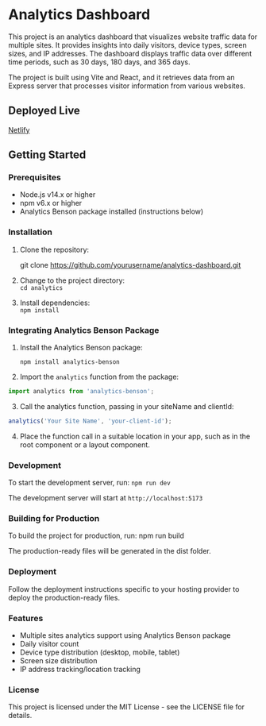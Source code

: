 # Analytics Dashboard

This project is an analytics dashboard that visualizes website traffic data for multiple sites. It provides insights into daily visitors, device types, screen sizes, and IP addresses. The dashboard displays traffic data over different time periods, such as 30 days, 180 days, and 365 days.

The project is built using Vite and React, and it retrieves data from an Express server that processes visitor information from various websites.

## Deployed Live

[Netlify](https://portfolio-analytics.netlify.app/)

## Getting Started

### Prerequisites

- Node.js v14.x or higher
- npm v6.x or higher
- Analytics Benson package installed (instructions below)

### Installation

1. Clone the repository:

   git clone https://github.com/yourusername/analytics-dashboard.git

2. Change to the project directory:  
   `cd analytics`

3. Install dependencies:  
   `npm install`

### Integrating Analytics Benson Package

1. Install the Analytics Benson package:

   `npm install analytics-benson`

2. Import the `analytics` function from the package:

```js
import analytics from 'analytics-benson';
```

3. Call the analytics function, passing in your siteName and clientId:

```js
analytics('Your Site Name', 'your-client-id');
```

4. Place the function call in a suitable location in your app, such as in the root component or a layout component.

### Development

To start the development server, run:
`npm run dev`

The development server will start at `http://localhost:5173`

### Building for Production

To build the project for production, run:
npm run build

The production-ready files will be generated in the dist folder.

### Deployment

Follow the deployment instructions specific to your hosting provider to deploy the production-ready files.

### Features

- Multiple sites analytics support using Analytics Benson package
- Daily visitor count
- Device type distribution (desktop, mobile, tablet)
- Screen size distribution
- IP address tracking/location tracking

### License

This project is licensed under the MIT License - see the LICENSE file for details.
